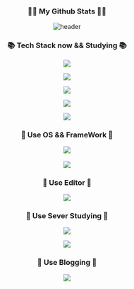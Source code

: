 <h3 align="center">👩‍💻 My Github Stats 👩‍💻</h3>
<div align="center">

![header](https://capsule-render.vercel.app/api?type=wave&color=auto&height=200&section=header&text=HelloMyWorld%\&fontSize=60)
  





<h3 align="center">📚 Tech Stack now && Studying 📚</h3>
  <p align="center">
  <a href="https://skillicons.dev">
    <img src="https://skillicons.dev/icons?i=html,css,javascript,nodejs,php,java,react,vue,angular,py" />
  </a>
</p>
    <p align="center">
  <a href="https://skillicons.dev">
    <img src="https://skillicons.dev/icons?i=nestjs,typescript,graphql,ruby,dart,gatsby,haskell,go,bootstrap" />
    
  </a>
</p>
      <p align="center">
  <a href="https://skillicons.dev">
    <img src="https://skillicons.dev/icons?i=nextjs,svelte,flutter,spring,rust,django,rails,deno" />
    
  </a>
      
</p>
        <p align="center">
  <a href="https://skillicons.dev">
    <img src="https://skillicons.dev/icons?i=nuxtjs,kotlin,laravel,jquery,git,perl" />
    
  </a>
      
</p>
          <p align="center">
  <a href="https://skillicons.dev">
    <img src="https://skillicons.dev/icons?i=c,cpp,lua,remix,julia" />
    
  </a>
      
</p>
  </div>
   <h3 align="center">🌈 Use OS && FrameWork 🌈</h3>                                                                                                  
        <p align="center">
  <a href="https://skillicons.dev">
    <img src="https://skillicons.dev/icons?i=linux,tailwind,styledcomponents,emotion,electron,ps,redux,apollo" />
    
  </a>
  <br/><br/>
    <a href="https://skillicons.dev">
    <img src="https://skillicons.dev/icons?i=sass,webpack,windicss,express,jest" />
    
  </a>
      
</p>
 <h3 align="center">🌈 Use Editor 🌈</h3>                                                                                                  
        <p align="center">
  <a href="https://skillicons.dev">
    <img src="https://skillicons.dev/icons?i=atom,bash,figma,vscode,md,vim,visualstudio,unity,unreal,androidstudio,pycharm" />
    
  </a>
      
</p>
                                                                                                      
                                                                               
<h3 align="center">🌈 Use Sever Studying 🌈</h3>                                                                                                  
        <p align="center">
  <a href="https://skillicons.dev">
    <img src="https://skillicons.dev/icons?i=aws,firebase,heroku,nginx,docker,redis,supabase" />
    
  </a>
      
</p>
       <p align="center">
     <a href="https://skillicons.dev">
    <img src="https://skillicons.dev/icons?i=mongodb,mysql,postgres,kubernetes,scala" />
    
  </a>
  </p>
       
<h3 align="center">🌈 Use Blogging 🌈</h3>
        <p align="center">
  <a href="https://skillicons.dev">
    <img src="https://skillicons.dev/icons?i=linkedin,instagram,discord,github,stackoverflow,twitter" />
    
  </a>
      
</p>
       
 



